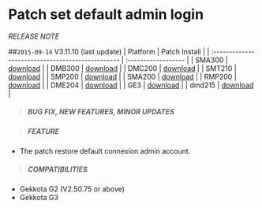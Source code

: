 # Patch set default admin login
*RELEASE NOTE*

##`2015-09-14` V3.11.10 (last update)
|              Platform                             |    Patch Install    |
| :------------------------------------------------ | :------------------ |
| SMA300 |  [download](https://github.com/Qeedji/archives/blob/master/downloads/patch-set-default-admin-login/set%20default%20admin%20login-sma300-patch-3.11.10.frm)	|
| DMB300 |  [download](https://github.com/Qeedji/archives/blob/master/downloads/patch-set-default-admin-login/set%20default%20admin%20login-dmb300-patch-3.11.10.frm)	|
| DMC200 |  [download](https://github.com/Qeedji/archives/blob/master/downloads/patch-set-default-admin-login/set%20default%20admin%20login-dmc200-patch-3.11.10.frm)   |
| SMT210 |  [download](https://github.com/Qeedji/archives/blob/master/downloads/patch-set-default-admin-login/set%20default%20admin%20login-smt210-patch-3.11.10.frm) 	|
| SMP200 |  [download](https://github.com/Qeedji/archives/blob/master/downloads/patch-set-default-admin-login/set%20default%20admin%20login-smp200-patch-3.11.10.frm) 	|
| SMA200 |  [download](https://github.com/Qeedji/archives/blob/master/downloads/patch-set-default-admin-login/set%20default%20admin%20login-sma200-patch-3.11.10.frm) 	|
| RMP200 |  [download](https://github.com/Qeedji/archives/blob/master/downloads/patch-set-default-admin-login/set%20default%20admin%20login-rmp200-patch-3.11.10.frm) 	|
| DME204 |  [download](https://github.com/Qeedji/archives/blob/master/downloads/patch-set-default-admin-login/set%20default%20admin%20login-dme204-patch-3.11.10.frm) 	|
| GE3 |  [download](https://github.com/Qeedji/archives/blob/master/downloads/patch-set-default-admin-login/set%20default%20admin%20login-ge3-patch-3.11.10.frm) 	    |
| dmd215 |  [download](https://github.com/Qeedji/archives/blob/master/downloads/patch-set-default-admin-login/set%20default%20admin%20login-dmd215-patch-3.11.10.frm)   |

>##### **BUG FIX, NEW FEATURES, MINOR UPDATES**

>##### **FEATURE**
- The patch restore default connexion admin account.
>##### **COMPATIBILITIES**
- Gekkota G2 (V2.50.75 or above)
- Gekkota G3

